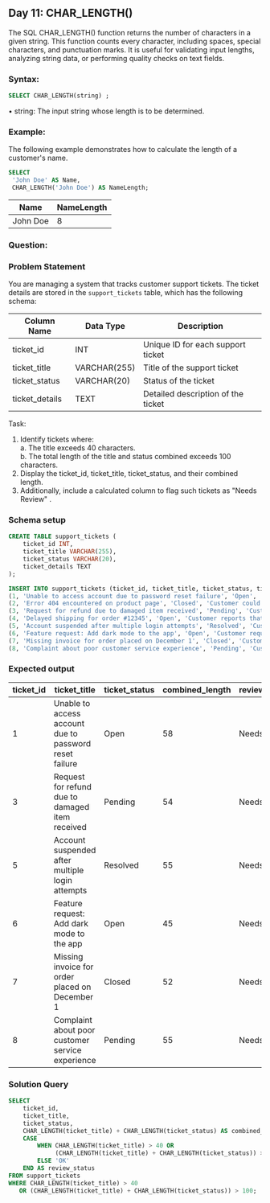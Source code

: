 ## Day 11: CHAR_LENGTH()

The SQL CHAR_LENGTH() function returns the number of characters in a given string. This function counts every character, including spaces, special characters, and punctuation marks. It is useful for validating input lengths, analyzing string data, or performing quality checks on text fields.

### Syntax:

```sql
SELECT CHAR_LENGTH(string) ; 
```

• string: The input string whose length is to be determined.

### Example:

The following example demonstrates how to calculate the length of a customer's name.

```sql
SELECT 
 'John Doe' AS Name, 
 CHAR_LENGTH('John Doe') AS NameLength;
```

| Name     | NameLength | 
|----------|------------|
| John Doe |   8        | 

### Question:

### Problem Statement

You are managing a system that tracks customer support tickets. The ticket details are stored in the `support_tickets` table,
which has the following schema:

| Column Name    | Data Type     | Description                         |  
|----------------|---------------|-------------------------------------|  
| ticket_id      | INT           | Unique ID for each support ticket   |  
| ticket_title   | VARCHAR(255)  | Title of the support ticket         |  
| ticket_status  | VARCHAR(20)   | Status of the ticket                |  
| ticket_details | TEXT          | Detailed description of the ticket  |  

Task:  
1. Identify tickets where:  
   a. The title exceeds 40 characters.  
   b. The total length of the title and status combined exceeds 100 characters.  
2. Display the ticket_id, ticket_title, ticket_status, and their combined length.  
3. Additionally, include a calculated column to flag such tickets as "Needs Review" .  
   
### Schema setup

```sql
CREATE TABLE support_tickets (
    ticket_id INT,
    ticket_title VARCHAR(255),
    ticket_status VARCHAR(20),
    ticket_details TEXT
);

INSERT INTO support_tickets (ticket_id, ticket_title, ticket_status, ticket_details) VALUES
(1, 'Unable to access account due to password reset failure', 'Open', 'Customer reports that they cannot reset their password.'),
(2, 'Error 404 encountered on product page', 'Closed', 'Customer could not find the product page and encountered a 404 error.'),
(3, 'Request for refund due to damaged item received', 'Pending', 'Customer has received a damaged item and is requesting a refund.'),
(4, 'Delayed shipping for order #12345', 'Open', 'Customer reports that their order has not been shipped yet.'),
(5, 'Account suspended after multiple login attempts', 'Resolved', 'Customer account was suspended after failed login attempts. Needs review.'),
(6, 'Feature request: Add dark mode to the app', 'Open', 'Customer requests adding a dark mode feature to improve usability.'),
(7, 'Missing invoice for order placed on December 1', 'Closed', 'Customer did not receive an invoice for their recent order.'),
(8, 'Complaint about poor customer service experience', 'Pending', 'Customer reports an unsatisfactory experience with customer service.');
```

### Expected output

| ticket_id | ticket_title                                            | ticket_status | combined_length | review_status |
|-----------|---------------------------------------------------------|---------------|-----------------|---------------|
| 1         | Unable to access account due to password reset failure | Open          | 58              | Needs Review  |
| 3         | Request for refund due to damaged item received        | Pending       | 54              | Needs Review  |
| 5         | Account suspended after multiple login attempts        | Resolved      | 55              | Needs Review  |
| 6         | Feature request: Add dark mode to the app              | Open          | 45              | Needs Review  |
| 7         | Missing invoice for order placed on December 1         | Closed        | 52              | Needs Review  |
| 8         | Complaint about poor customer service experience       | Pending       | 55              | Needs Review  |

### Solution Query

```sql
SELECT 
    ticket_id,
    ticket_title,
    ticket_status,
    CHAR_LENGTH(ticket_title) + CHAR_LENGTH(ticket_status) AS combined_length,
    CASE 
        WHEN CHAR_LENGTH(ticket_title) > 40 OR 
             (CHAR_LENGTH(ticket_title) + CHAR_LENGTH(ticket_status)) > 100 THEN 'Needs Review'
        ELSE 'OK'
    END AS review_status
FROM support_tickets
WHERE CHAR_LENGTH(ticket_title) > 40
   OR (CHAR_LENGTH(ticket_title) + CHAR_LENGTH(ticket_status)) > 100;
```
